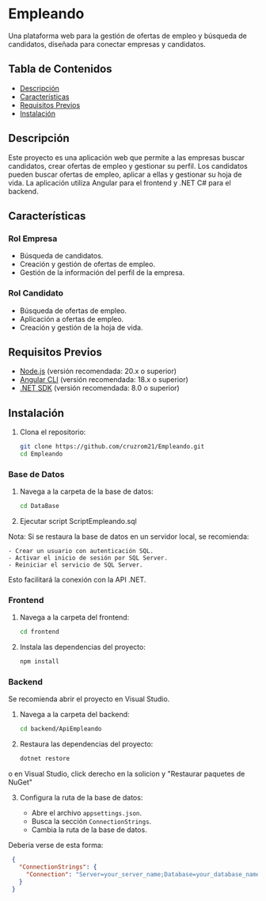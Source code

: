 # Empleando

Una plataforma web para la gestión de ofertas de empleo y búsqueda de candidatos, diseñada para conectar empresas y candidatos.

## Tabla de Contenidos

- [Descripción](#descripción)
- [Características](#características)
- [Requisitos Previos](#requisitos-previos)
- [Instalación](#instalación)

## Descripción

Este proyecto es una aplicación web que permite a las empresas buscar candidatos, crear ofertas de empleo y gestionar su perfil. Los candidatos pueden buscar ofertas de empleo, aplicar a ellas y gestionar su hoja de vida. La aplicación utiliza Angular para el frontend y .NET C# para el backend.

## Características

### Rol Empresa
- Búsqueda de candidatos.
- Creación y gestión de ofertas de empleo.
- Gestión de la información del perfil de la empresa.

### Rol Candidato
- Búsqueda de ofertas de empleo.
- Aplicación a ofertas de empleo.
- Creación y gestión de la hoja de vida.

## Requisitos Previos

- [Node.js](https://nodejs.org/) (versión recomendada: 20.x o superior)
- [Angular CLI](https://angular.io/cli) (versión recomendada: 18.x o superior)
- [.NET SDK](https://dotnet.microsoft.com/download) (versión recomendada: 8.0 o superior)

## Instalación

1. Clona el repositorio:
    ```bash
    git clone https://github.com/cruzrom21/Empleando.git
    cd Empleando
    ```

### Base de Datos

1. Navega a la carpeta de la base de datos:
    ```bash
    cd DataBase
    ```

2. Ejecutar script ScriptEmpleando.sql

Nota: Si se restaura la base de datos en un servidor local, se recomienda:

    - Crear un usuario con autenticación SQL.
    - Activar el inicio de sesión por SQL Server.
    - Reiniciar el servicio de SQL Server.
    
Esto facilitará la conexión con la API .NET.


### Frontend

1. Navega a la carpeta del frontend:
    ```bash
    cd frontend
    ```

2. Instala las dependencias del proyecto:
    ```bash
    npm install
    ```

### Backend

Se recomienda abrir el proyecto en Visual Studio.

1. Navega a la carpeta del backend:
    ```bash
    cd backend/ApiEmpleando
    ```

2. Restaura las dependencias del proyecto:
    ```bash
    dotnet restore
    ```

o en Visual Studio, click derecho en la solicion y "Restaurar paquetes de NuGet"

3. Configura la ruta de la base de datos:
   
    - Abre el archivo `appsettings.json`.
    - Busca la sección `ConnectionStrings`.
    - Cambia la ruta de la base de datos.
  
Deberia verse de esta forma:
  ```json
   {
     "ConnectionStrings": {
       "Connection": "Server=your_server_name;Database=your_database_name;User Id=your_sql_user;Password=your_password;TrustServerCertificate=true;"
     }
   }






